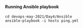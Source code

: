 #### Running Ansible playbook
```
cd devops-may-2021/Day4/Ansible
ansible-playbook -i hosts ping.yml
```
